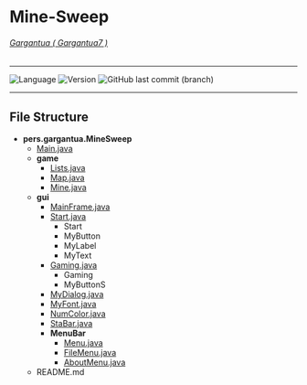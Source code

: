 # Mine-Sweep
###### [Gargantua ( Gargantua7 )](https://www.github.com/Gargantua7)

***

![Language](https://img.shields.io/badge/Language-Kotlin-blue)
![Version](https://img.shields.io/badge/Version-1.8.0__231-yellow)
![GitHub last commit (branch)](https://img.shields.io/github/last-commit/Gargantua7/Mine-Sweep/Kotlin)

***
## File Structure
- **pers.gargantua.MineSweep**
    - [Main.java](src/pers/gargantua/mine_sweep/Main.java)
    - **game**
        - [Lists.java](src/pers/gargantua/mine_sweep/game/Lists.java)
        - [Map.java](src/pers/gargantua/mine_sweep/game/Map.java)
        - [Mine.java](src/pers/gargantua/mine_sweep/game/Mine.java)
    - **gui**
        - [MainFrame.java](src/pers/gargantua/mine_sweep/gui/MainFrame.java)
        - [Start.java](src/pers/gargantua/mine_sweep/gui/Start.java)
            - Start
            - MyButton
            - MyLabel
            - MyText
        - [Gaming.java](src/pers/gargantua/mine_sweep/gui/Gaming.java)
            - Gaming
            - MyButtonS
        - [MyDialog.java](src/pers/gargantua/mine_sweep/gui/MyDialog.java)
        - [MyFont.java](src/pers/gargantua/mine_sweep/gui/MyFont.java)
        - [NumColor.java](src/pers/gargantua/mine_sweep/gui/NumColor.java)
        - [StaBar.java](src/pers/gargantua/mine_sweep/gui/StaBar.java)
        - **MenuBar**
            - [Menu.java](src/pers/gargantua/mine_sweep/gui/MenuBar/Menu.java)
            - [FileMenu.java](src/pers/gargantua/mine_sweep/gui/MenuBar/FileMenu.java)
            - [AboutMenu.java](src/pers/gargantua/mine_sweep/gui/MenuBar/AboutFile.java)
    - README.md
    
